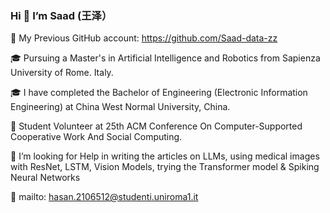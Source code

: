 ### Hi 👋 I’m Saad (王泽）

🎫 My Previous GitHub account: https://github.com/Saad-data-zz

🎓 Pursuing a Master's in Artificial Intelligence and Robotics from Sapienza University of Rome. Italy. 
 
🎓 I have completed the Bachelor of Engineering (Electronic Information Engineering) at China West Normal University, China.

🤝 Student Volunteer at 25th ACM Conference On Computer-Supported Cooperative Work And Social Computing.

🤔 I’m looking for Help in writing the articles on LLMs, using medical images with ResNet, LSTM, Vision Models, trying the Transformer model & Spiking Neural Networks 

📧 mailto: hasan.2106512@studenti.uniroma1.it
